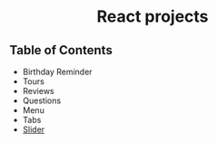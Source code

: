 <h1 align="center">React projects</h1>
 
<!-- TABLE OF CONTENTS -->

## Table of Contents

- Birthday Reminder
- Tours
- Reviews
- Questions
- Menu
- Tabs
- [Slider](https://jyotip101.github.io/react-projects/)
<!-- - Lorem Ipsum Generator
- Color Shades Generator -->

<!-- - [How to clone this repository](#how-to-clone-this-repository)
<!-- OVERVIEW -->

<!-- ## How to clone this repository -->
